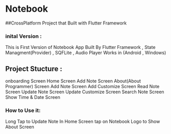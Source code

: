 # Notebook

##CrossPlatform Project that Built with Flutter Framework

### inital Version :
This is First Version of Notebook App
Built By Flutter Framework , State Managment(Provider) , SQFLite , Audio Player
Works in (Android , Windows) 
## Project Stucture : 
onboarding Screen
Home Screen
Add Note Screen
About(About Programmer) Screen
Add Note Screen
Add Customize Screen
Read Note Screen
Update Note Screen
Update Customize Screen
Search Note Screen 
Show Time & Date Screen
### How to Use it:
Long Tap to Update Note
In Home Screen tap on Notebook Logo to Show About Screen
